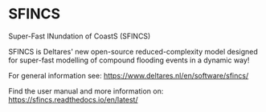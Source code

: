 # SFINCS
Super-Fast INundation of CoastS (SFINCS)

SFINCS is Deltares' new open-source reduced-complexity model designed for super-fast modelling of compound flooding events in a dynamic way!

For general information see: https://www.deltares.nl/en/software/sfincs/

Find the user manual and more information on: https://sfincs.readthedocs.io/en/latest/
